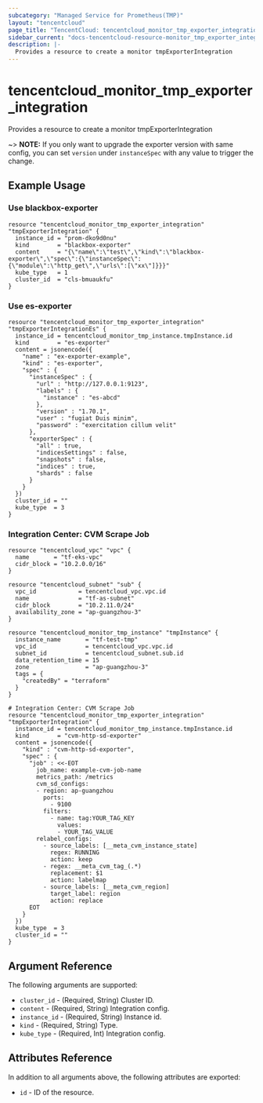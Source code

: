 ```yaml
---
subcategory: "Managed Service for Prometheus(TMP)"
layout: "tencentcloud"
page_title: "TencentCloud: tencentcloud_monitor_tmp_exporter_integration"
sidebar_current: "docs-tencentcloud-resource-monitor_tmp_exporter_integration"
description: |-
  Provides a resource to create a monitor tmpExporterIntegration
---
```


# tencentcloud_monitor_tmp_exporter_integration

Provides a resource to create a monitor tmpExporterIntegration

~> **NOTE:** If you only want to upgrade the exporter version with same config, you can set `version` under `instanceSpec` with any value to trigger the change.

## Example Usage

### Use blackbox-exporter

```hcl
resource "tencentcloud_monitor_tmp_exporter_integration" "tmpExporterIntegration" {
  instance_id = "prom-dko9d0nu"
  kind        = "blackbox-exporter"
  content     = "{\"name\":\"test\",\"kind\":\"blackbox-exporter\",\"spec\":{\"instanceSpec\":{\"module\":\"http_get\",\"urls\":[\"xx\"]}}}"
  kube_type   = 1
  cluster_id  = "cls-bmuaukfu"
}
```

### Use es-exporter

```hcl
resource "tencentcloud_monitor_tmp_exporter_integration" "tmpExporterIntegrationEs" {
  instance_id = tencentcloud_monitor_tmp_instance.tmpInstance.id
  kind        = "es-exporter"
  content = jsonencode({
    "name" : "ex-exporter-example",
    "kind" : "es-exporter",
    "spec" : {
      "instanceSpec" : {
        "url" : "http://127.0.0.1:9123",
        "labels" : {
          "instance" : "es-abcd"
        },
        "version" : "1.70.1",
        "user" : "fugiat Duis minim",
        "password" : "exercitation cillum velit"
      },
      "exporterSpec" : {
        "all" : true,
        "indicesSettings" : false,
        "snapshots" : false,
        "indices" : true,
        "shards" : false
      }
    }
  })
  cluster_id = ""
  kube_type  = 3
}
```

### Integration Center: CVM Scrape Job

```hcl
resource "tencentcloud_vpc" "vpc" {
  name       = "tf-eks-vpc"
  cidr_block = "10.2.0.0/16"
}

resource "tencentcloud_subnet" "sub" {
  vpc_id            = tencentcloud_vpc.vpc.id
  name              = "tf-as-subnet"
  cidr_block        = "10.2.11.0/24"
  availability_zone = "ap-guangzhou-3"
}

resource "tencentcloud_monitor_tmp_instance" "tmpInstance" {
  instance_name       = "tf-test-tmp"
  vpc_id              = tencentcloud_vpc.vpc.id
  subnet_id           = tencentcloud_subnet.sub.id
  data_retention_time = 15
  zone                = "ap-guangzhou-3"
  tags = {
    "createdBy" = "terraform"
  }
}

# Integration Center: CVM Scrape Job
resource "tencentcloud_monitor_tmp_exporter_integration" "tmpExporterIntegration" {
  instance_id = tencentcloud_monitor_tmp_instance.tmpInstance.id
  kind        = "cvm-http-sd-exporter"
  content = jsonencode({
    "kind" : "cvm-http-sd-exporter",
    "spec" : {
      "job" : <<-EOT
        job_name: example-cvm-job-name
        metrics_path: /metrics
        cvm_sd_configs:
        - region: ap-guangzhou
          ports:
            - 9100
          filters:         
            - name: tag:YOUR_TAG_KEY
              values: 
              - YOUR_TAG_VALUE
        relabel_configs: 
          - source_labels: [__meta_cvm_instance_state]
            regex: RUNNING
            action: keep
          - regex: __meta_cvm_tag_(.*)
            replacement: $1
            action: labelmap
          - source_labels: [__meta_cvm_region]
            target_label: region
            action: replace
      EOT
    }
  })
  kube_type  = 3
  cluster_id = ""
}
```

## Argument Reference

The following arguments are supported:

* `cluster_id` - (Required, String) Cluster ID.
* `content` - (Required, String) Integration config.
* `instance_id` - (Required, String) Instance id.
* `kind` - (Required, String) Type.
* `kube_type` - (Required, Int) Integration config.

## Attributes Reference

In addition to all arguments above, the following attributes are exported:

* `id` - ID of the resource.



